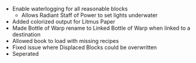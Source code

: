 - Enable waterlogging for all reasonable blocks
  - Allows Radiant Staff of Power to set lights underwater
- Added colorized output for Litmus Paper
- Made Bottle of Warp rename to Linked Bottle of Warp when linked to a destination
- Allowed book to load with missing recipes
- Fixed issue where Displaced Blocks could be overwritten
- Seperated 